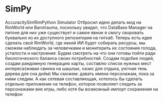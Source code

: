 # SimPy
AccuracitySimRimPython Simulator
Отбросил идею делать мод на RimWorld или Barotrauma, поскольку увидел, что DataBase Manager на питоне для них уже существует и самое явное я смогу своровать буквально из их доступного репозитория на гитхаб.
Теперь есть идея сделать свой RimWorld, где некий ИИ будет собирать ресурсы, мы сможем наблюдать за человечками и мониторить их состояния голода, усталости и настроения. Будем смотреть на что они готовы пойти ради биологического баланса своих потребностей. Создам подобие людей, создам рандомную генерацию карты, составлю список нужных мест интереса(живая свинка на шашлык, оазис для отдыха, уютная тень дерева для сна днём) Мы сможем: давать имена персонажам, пока за ними следим. А как сетевая составляющая, хотелось бы сделать отдельно приложение на телефон, которое позволяет следить за персонажами вне игры, либо хотя бы возможный импорт сохранения на телефон
